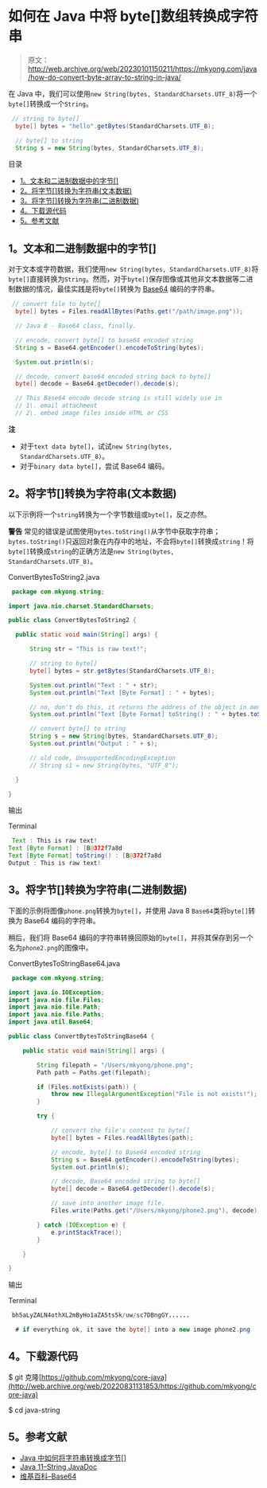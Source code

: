 # 如何在 Java 中将 byte[]数组转换成字符串

> 原文：<http://web.archive.org/web/20230101150211/https://mkyong.com/java/how-do-convert-byte-array-to-string-in-java/>

在 Java 中，我们可以使用`new String(bytes, StandardCharsets.UTF_8)`将一个`byte[]`转换成一个`String`。

```java
 // string to byte[]
  byte[] bytes = "hello".getBytes(StandardCharsets.UTF_8);

  // byte[] to string
  String s = new String(bytes, StandardCharsets.UTF_8); 
```

目录

*   [1。文本和二进制数据中的字节[]](#byte-in-text-and-binary-data)
*   [2。将字节[]转换为字符串(文本数据)](#convert-byte-to-string-text-data)
*   [3。将字节[]转换为字符串(二进制数据)](#convert-byte-to-string-binary-data)
*   [4。下载源代码](#download-source-code)
*   [5。参考文献](#references)

## 1。文本和二进制数据中的字节[]

对于文本或字符数据，我们使用`new String(bytes, StandardCharsets.UTF_8)`将`byte[]`直接转换为`String`。然而，对于`byte[]`保存图像或其他非文本数据等二进制数据的情况，最佳实践是将`byte[]`转换为 [Base64](http://web.archive.org/web/20220831131853/https://en.wikipedia.org/wiki/Base64) 编码的字符串。

```java
 // convert file to byte[]
  byte[] bytes = Files.readAllBytes(Paths.get("/path/image.png"));

  // Java 8 - Base64 class, finally.

  // encode, convert byte[] to base64 encoded string
  String s = Base64.getEncoder().encodeToString(bytes);

  System.out.println(s);

  // decode, convert base64 encoded string back to byte[]
  byte[] decode = Base64.getDecoder().decode(s);

  // This Base64 encode decode string is still widely use in
  // 1\. email attachment
  // 2\. embed image files inside HTML or CSS 
```

**注**

*   对于`text data byte[]`，试试`new String(bytes, StandardCharsets.UTF_8)`。
*   对于`binary data byte[]`，尝试 Base64 编码。

## 2。将字节[]转换为字符串(文本数据)

以下示例将一个`string`转换为一个字节数组或`byte[]`，反之亦然。

**警告**
常见的错误是试图使用`bytes.toString()`从字节中获取字符串；`bytes.toString()`只返回对象在内存中的地址，不会将`byte[]`转换成`string`！将`byte[]`转换成`string`的正确方法是`new String(bytes, StandardCharsets.UTF_8)`。

ConvertBytesToString2.java

```java
 package com.mkyong.string;

import java.nio.charset.StandardCharsets;

public class ConvertBytesToString2 {

  public static void main(String[] args) {

      String str = "This is raw text!";

      // string to byte[]
      byte[] bytes = str.getBytes(StandardCharsets.UTF_8);

      System.out.println("Text : " + str);
      System.out.println("Text [Byte Format] : " + bytes);

      // no, don't do this, it returns the address of the object in memory
      System.out.println("Text [Byte Format] toString() : " + bytes.toString());

      // convert byte[] to string
      String s = new String(bytes, StandardCharsets.UTF_8);
      System.out.println("Output : " + s);

      // old code, UnsupportedEncodingException
      // String s1 = new String(bytes, "UTF_8");

  }

} 
```

输出

Terminal

```java
 Text : This is raw text!
Text [Byte Format] : [B@372f7a8d
Text [Byte Format] toString() : [B@372f7a8d
Output : This is raw text! 
```

## 3。将字节[]转换为字符串(二进制数据)

下面的示例将图像`phone.png`转换为`byte[]`，并使用 Java 8 `Base64`类将`byte[]`转换为 Base64 编码的字符串。

稍后，我们将 Base64 编码的字符串转换回原始的`byte[]`，并将其保存到另一个名为`phone2.png`的图像中。

ConvertBytesToStringBase64.java

```java
 package com.mkyong.string;

import java.io.IOException;
import java.nio.file.Files;
import java.nio.file.Path;
import java.nio.file.Paths;
import java.util.Base64;

public class ConvertBytesToStringBase64 {

    public static void main(String[] args) {

        String filepath = "/Users/mkyong/phone.png";
        Path path = Paths.get(filepath);

        if (Files.notExists(path)) {
            throw new IllegalArgumentException("File is not exists!");
        }

        try {

            // convert the file's content to byte[]
            byte[] bytes = Files.readAllBytes(path);

            // encode, byte[] to Base64 encoded string
            String s = Base64.getEncoder().encodeToString(bytes);
            System.out.println(s);

            // decode, Base64 encoded string to byte[]
            byte[] decode = Base64.getDecoder().decode(s);

            // save into another image file.
            Files.write(Paths.get("/Users/mkyong/phone2.png"), decode);

        } catch (IOException e) {
            e.printStackTrace();
        }

    }

} 
```

输出

Terminal

```java
 bh5aLyZALN4othXL2mByHo1aZA5ts5k/uw/sc7DBngGY......

  # if everything ok, it save the byte[] into a new image phone2.png 
```

## 4。下载源代码

$ git 克隆[https://github.com/mkyong/core-java](http://web.archive.org/web/20220831131853/https://github.com/mkyong/core-java)

$ cd java-string

## 5。参考文献

*   [Java 中如何将字符串转换成字节[]](/web/20220831131853/https://mkyong.com/java/how-do-convert-string-to-byte-in-java/)
*   [Java 11–String JavaDoc](http://web.archive.org/web/20220831131853/https://docs.oracle.com/en/java/javase/11/docs/api/java.base/java/lang/String.html)
*   [维基百科–Base64](http://web.archive.org/web/20220831131853/https://en.wikipedia.org/wiki/Base64)

<input type="hidden" id="mkyong-current-postId" value="1053">